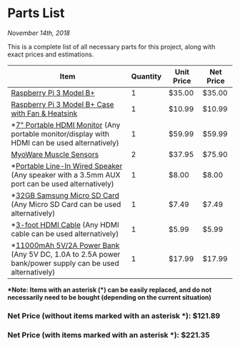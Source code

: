 # Parts List
*November 14th, 2018*

This is a complete list of all necessary parts for this project, along with exact prices and estimations.

Item | Quantity | Unit Price | Net Price
-----|----------|------------|----------
[Raspberry Pi 3 Model B+](https://www.raspberrypi.org/products/raspberry-pi-3-model-b-plus/) | 1 | $35.00 | $35.00
[Raspberry Pi 3 Model B+ Case with Fan & Heatsink](https://www.amazon.com/Raspberry-Heatsink-Compatible-Model-Black/dp/B07BQN1MNN) | 1 | $10.99 | $10.99
\*[7" Portable HDMI Monitor](https://www.amazon.com/exec/obidos/ASIN/B06XQJVXHL/ezvid02-20) (Any portable monitor/display with HDMI can be used alternatively) | 1 | $59.99 | $59.99
[MyoWare Muscle Sensors](https://www.sparkfun.com/products/13723) | 2 | $37.95 | $75.90
\*[Portable Line-In Wired Speaker](https://www.amazon.com/G-Project-Portable-Multimedia-Speaker-Rechargeable/dp/B00CO60A0S/) (Any speaker with a 3.5mm AUX port can be used alternatively) | 1 | $8.00 | $8.00
\*[32GB Samsung Micro SD Card](https://www.amazon.com/Samsung-MicroSD-Adapter-MB-ME32GA-AM/dp/B06XWN9Q99/) (Any Micro SD Card can be used alternatively) | 1 | $7.49 | $7.49
\*[3-foot HDMI Cable](https://www.amazon.com/AmazonBasics-High-Speed-HDMI-Cable-1-Pack/dp/B014I8SIJY/) (Any HDMI cable can be used alternatively) | 1 | $5.99 | $5.99
\*[11000mAh 5V/2A Power Bank](https://www.amazon.com/HAME-11000mAh-Metal-Portable-External/dp/B01MTL8CV4/) (Any 5V DC, 1.0A to 2.5A power bank/power supply can be used alternatively) | 1 | $17.99 | $17.99

**\*Note: Items with an asterisk (\*) can be easily replaced, and do not necessarily need to be bought (depending on the current
situation)**
### Net Price (without items marked with an asterisk \*): $121.89
### Net Price (with items marked with an asterisk \*): $221.35

